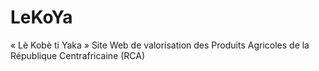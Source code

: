 # LeKoYa
« Lè Kobè ti Yaka »
Site Web de valorisation des Produits Agricoles de la République Centrafricaine (RCA)
